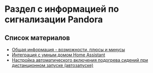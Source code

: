 # Раздел с информацией по сигнализации Pandora

## Список материалов

- [Общая информация - возможности, плюсы и минусы](first_info.md)
- [Интеграция с умным домом Home Assistant](pandora_smart_home.md)
- [Настройка автоматического включения подогрева сидений при дистанционном запуске (автозапуске)](heat_autostart.md)
